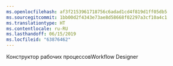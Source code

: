 ```yaml
---
ms.openlocfilehash: af3f2153961718756c6adad1cd4f819d1ff05db5
ms.sourcegitcommit: 1bb00d2f4343e73ae8d58668f02297a3cf10a4c1
ms.translationtype: HT
ms.contentlocale: ru-RU
ms.lasthandoff: 06/15/2019
ms.locfileid: "63876462"
---
```

<span data-ttu-id="11d62-101">Конструктор рабочих процессов</span><span class="sxs-lookup"><span data-stu-id="11d62-101">Workflow Designer</span></span>